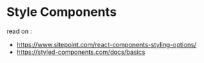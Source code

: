 # Style Components
read on : 
- https://www.sitepoint.com/react-components-styling-options/
- https://styled-components.com/docs/basics

